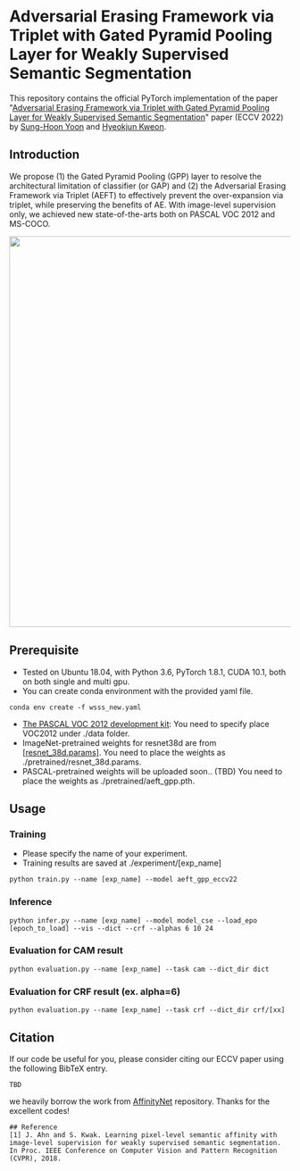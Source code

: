 
# Adversarial Erasing Framework via Triplet with Gated Pyramid Pooling Layer for Weakly Supervised Semantic Segmentation

This repository contains the official PyTorch implementation of the paper "[Adversarial Erasing Framework via Triplet with Gated Pyramid Pooling Layer for Weakly Supervised Semantic Segmentation](tbd)" paper (ECCV 2022) by [Sung-Hoon Yoon](https://github.com/sunghoonYoon) and [Hyeokjun Kweon](https://github.com/sangrockEG).


## Introduction
We propose (1) the Gated Pyramid Pooling (GPP) layer to resolve the architectural limitation of classifier (or GAP) and (2) the Adversarial
Erasing Framework via Triplet (AEFT) to effectively prevent the over-expansion via triplet, while preserving the benefits of AE.
With image-level supervision only, we achieved new state-of-the-arts both on PASCAL VOC 2012 and MS-COCO.

<img src= "https://user-images.githubusercontent.com/42232407/179930811-59bc19f8-e0da-44d7-be83-64d9c489b319.png" width="700">


## Prerequisite
* Tested on Ubuntu 18.04, with Python 3.6, PyTorch 1.8.1, CUDA 10.1, both on both single and multi gpu.
* You can create conda environment with the provided yaml file.
```
conda env create -f wsss_new.yaml
```
* [The PASCAL VOC 2012 development kit](http://host.robots.ox.ac.uk/pascal/VOC/voc2012/):
You need to specify place VOC2012 under ./data folder.
* ImageNet-pretrained weights for resnet38d are from [[resnet_38d.params]](https://github.com/itijyou/ademxapp).
You need to place the weights as ./pretrained/resnet_38d.params.
* PASCAL-pretrained weights will be uploaded soon.. (TBD)
You need to place the weights as ./pretrained/aeft_gpp.pth.
## Usage
### Training
* Please specify the name of your experiment.
* Training results are saved at ./experiment/[exp_name]
```
python train.py --name [exp_name] --model aeft_gpp_eccv22
```
### Inference
```
python infer.py --name [exp_name] --model model_cse --load_epo [epoch_to_load] --vis --dict --crf --alphas 6 10 24
```
### Evaluation for CAM result
```
python evaluation.py --name [exp_name] --task cam --dict_dir dict
```
### Evaluation for CRF result (ex. alpha=6)
```
python evaluation.py --name [exp_name] --task crf --dict_dir crf/[xx]
```
## Citation
If our code be useful for you, please consider citing our ECCV paper using the following BibTeX entry.
```
TBD
```

we heavily borrow the work from [AffinityNet](https://github.com/jiwoon-ahn/psa) repository. Thanks for the excellent codes!
```
## Reference
[1] J. Ahn and S. Kwak. Learning pixel-level semantic affinity with image-level supervision for weakly supervised semantic segmentation. In Proc. IEEE Conference on Computer Vision and Pattern Recognition (CVPR), 2018.
